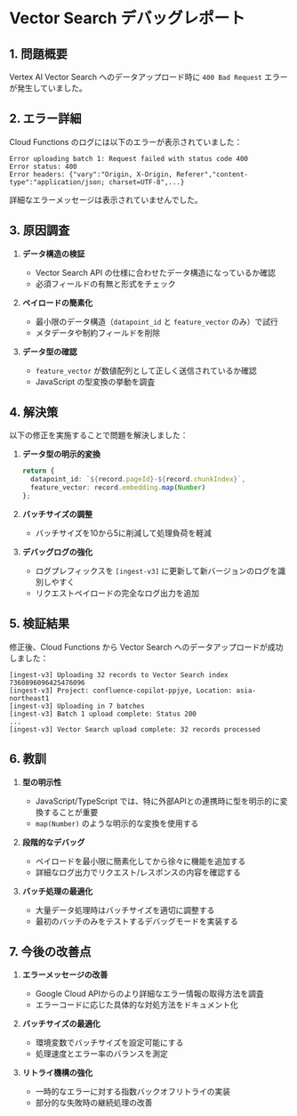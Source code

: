 # Vector Search デバッグレポート

## 1. 問題概要

Vertex AI Vector Search へのデータアップロード時に `400 Bad Request` エラーが発生していました。

## 2. エラー詳細

Cloud Functions のログには以下のエラーが表示されていました：

```
Error uploading batch 1: Request failed with status code 400
Error status: 400
Error headers: {"vary":"Origin, X-Origin, Referer","content-type":"application/json; charset=UTF-8",...}
```

詳細なエラーメッセージは表示されていませんでした。

## 3. 原因調査

1. **データ構造の検証**
   - Vector Search API の仕様に合わせたデータ構造になっているか確認
   - 必須フィールドの有無と形式をチェック

2. **ペイロードの簡素化**
   - 最小限のデータ構造（`datapoint_id` と `feature_vector` のみ）で試行
   - メタデータや制約フィールドを削除

3. **データ型の確認**
   - `feature_vector` が数値配列として正しく送信されているか確認
   - JavaScript の型変換の挙動を調査

## 4. 解決策

以下の修正を実施することで問題を解決しました：

1. **データ型の明示的変換**
   ```typescript
   return {
     datapoint_id: `${record.pageId}-${record.chunkIndex}`,
     feature_vector: record.embedding.map(Number)
   };
   ```

2. **バッチサイズの調整**
   - バッチサイズを10から5に削減して処理負荷を軽減

3. **デバッグログの強化**
   - ログプレフィックスを `[ingest-v3]` に更新して新バージョンのログを識別しやすく
   - リクエストペイロードの完全なログ出力を追加

## 5. 検証結果

修正後、Cloud Functions から Vector Search へのデータアップロードが成功しました：

```
[ingest-v3] Uploading 32 records to Vector Search index 7360896096425476096
[ingest-v3] Project: confluence-copilot-ppjye, Location: asia-northeast1
[ingest-v3] Uploading in 7 batches
[ingest-v3] Batch 1 upload complete: Status 200
...
[ingest-v3] Vector Search upload complete: 32 records processed
```

## 6. 教訓

1. **型の明示性**
   - JavaScript/TypeScript では、特に外部APIとの連携時に型を明示的に変換することが重要
   - `map(Number)` のような明示的な変換を使用する

2. **段階的なデバッグ**
   - ペイロードを最小限に簡素化してから徐々に機能を追加する
   - 詳細なログ出力でリクエスト/レスポンスの内容を確認する

3. **バッチ処理の最適化**
   - 大量データ処理時はバッチサイズを適切に調整する
   - 最初のバッチのみをテストするデバッグモードを実装する

## 7. 今後の改善点

1. **エラーメッセージの改善**
   - Google Cloud APIからのより詳細なエラー情報の取得方法を調査
   - エラーコードに応じた具体的な対処方法をドキュメント化

2. **バッチサイズの最適化**
   - 環境変数でバッチサイズを設定可能にする
   - 処理速度とエラー率のバランスを測定

3. **リトライ機構の強化**
   - 一時的なエラーに対する指数バックオフリトライの実装
   - 部分的な失敗時の継続処理の改善
